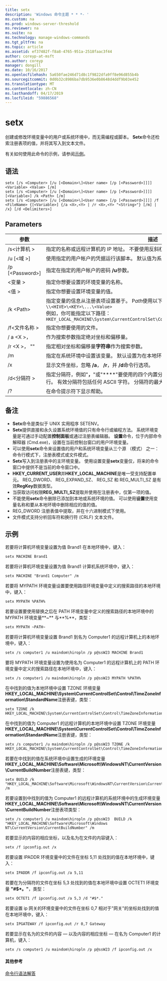 ```yaml
---
title: setx
description: 'Windows 命令主题 * * *- '
ms.custom: na
ms.prod: windows-server-threshold
ms.reviewer: na
ms.suite: na
ms.technology: manage-windows-commands
ms.tgt_pltfrm: na
ms.topic: article
ms.assetid: ef37482f-f8a8-4765-951a-2518faac3f44
author: coreyp-at-msft
ms.author: coreyp
manager: dongill
ms.date: 10/16/2017
ms.openlocfilehash: 5a650fae246d71d8c1f9822dfa9ff8e96d855b4b
ms.sourcegitcommit: 0d0b32c8986ba7db9536e0b8648d4ddf9b03e452
ms.translationtype: MT
ms.contentlocale: zh-CN
ms.lasthandoff: 04/17/2019
ms.locfileid: "59886568"
---
```

# <a name="setx"></a>setx



创建或修改环境变量中的用户或系统环境中，而无需编程或脚本。 **Setx**命令还检索注册表项的值，并将其写入到文本文件。

有关如何使用此命令的示例，请参阅[示例](#BKMK_examples)。

## <a name="syntax"></a>语法

```
setx [/s <Computer> [/u [<Domain>\]<User name> [/p [<Password>]]]] <Variable> <Value> [/m]
setx [/s <Computer> [/u [<Domain>\]<User name> [/p [<Password>]]]] [<Variable>] /k <Path> [/m]
setx [/s <Computer> [/u [<Domain>\]<User name> [/p [<Password>]]]] /f <FileName> {[<Variable>] {/a <X>,<Y> | /r <X>,<Y> "<String>"} [/m] | /x} [/d <Delimiters>]
```

## <a name="parameters"></a>Parameters

|参数|描述|
|---------|-----------|
|/s\<计算机 >|指定的名称或远程计算机的 IP 地址。 不要使用反斜杠。 默认值为本地计算机的名称。|
|/u [\<域 >\]<User name>|使用指定的用户帐户的凭据运行该脚本。 默认值为系统权限。|
|/p [\<Password>]|指定在指定的用户帐户的密码 **/u**参数。|
|\<变量 >|指定你想要设置的环境变量的名称。|
|\<值 >|指定你想要设置环境变量的值。|
|/k \<Path>|指定变量的信息从注册表项设置基于。 P*ath*使用以下语法：</br>`\\<HIVE>\<KEY>\...\<Value>`</br>例如，你可能指定以下路径：</br>`HKEY_LOCAL_MACHINE\System\CurrentControlSet\Control\TimeZoneInformation\StandardName`|
|/f\<文件名称 >|指定你想要使用的文件。|
|/ a \<X >，<Y>|作为搜索参数指定绝对坐标和偏移量。|
|/r \<X >，<Y> "<String>"|指定相对坐标和偏移量**字符串**作为搜索参数。|
|/m|指定在系统环境中设置该变量。 默认设置为在本地环境。|
|/x|显示文件坐标，忽略 **/a**， **/r**，并 **/d**命令行选项。|
|/d\<分隔符 >|指定分隔符，例如"**，**"或"**\**"要使用的四个内置分隔符除了 — 空间、 选项卡、 ENTER 和换行。 有效分隔符包括任何 ASCII 字符。 分隔符的最大数目为 15，包括内置的分隔符。|
|/?|在命令提示符下显示帮助。|

## <a name="remarks"></a>备注

-   **Setx**命令是类似于 UNIX 实用程序 SETENV。
-   **Setx**提供直接和永久设置系统环境值的只有命令行或编程方法。 系统环境变量是可通过手动配置**控制面板**或通过注册表编辑器。 **设置**命令，位于内部命令解释器 (Cmd.exe)，设置在当前控制台窗口的用户环境变量。
-   可以使用**setx**命令来设置值的用户和系统环境变量从三个源 （模式） 之一：命令行模式下，注册表模式或文件模式。
-   **Setx**写入到注册表中的主环境变量。 使用设置变量**setx**变量仅，将来的命令窗口中提供不是当前的命令窗口中。
-   **HKEY_CURRENT_USER**并**HKEY_LOCAL_MACHINE**是唯一受支持配置单元。 REG_DWORD、 REG_EXPAND_SZ、 REG_SZ 和 REG_MULTI_SZ 是有效**RegKey**数据类型。
-   当获取访问权限**REG_MULTI_SZ**提取并使用在注册表中，仅第一项的值。
-   不能使用**setx**命令删除已添加到本地或系统环境的值。 可以使用**设置**使用变量名称和要从本地环境中删除相应的值的值。
-   REG_DWORD 注册表值中提取，并在十六进制模式下使用。
-   文件模式支持分析回车符和换行符 (CRLF) 文本文件。

## <a name="BKMK_examples"></a>示例

若要将计算机环境变量设置为值 Brand1 在本地环境中，键入：
```
setx MACHINE Brand1
```
若要将计算机环境变量设置为值 Brand1 计算机系统环境中，键入：
```
setx MACHINE "Brand1 Computer" /m
```
若要将 MYPATH 环境变量设置要使用路径环境变量中定义的搜索路径的本地环境中，键入：
```
setx MYPATH %PATH%
```
若要设置要使用替换之后在 PATH 环境变量中定义的搜索路径的本地环境中的 MYPATH 环境变量**~** 与**%**，类型：
```
setx MYPATH ~PATH~ 
```
若要将计算机环境变量设置 Brand1 到名为 Computer1 的远程计算机上的本地环境中，键入：
```
setx /s computer1 /u maindom\hiropln /p p@ssW23 MACHINE Brand1
```
要将 MYPATH 环境变量设置为使用名为 Computer1 的远程计算机上的 PATH 环境变量中定义的搜索路径在本地环境中，键入：
```
setx /s computer1 /u maindom\hiropln /p p@ssW23 MYPATH %PATH%
```
在中找到的值为本地环境中设置 TZONE 环境变量**HKEY_LOCAL_MACHINE\System\CurrentControlSet\Control\TimeZoneInformation\StandardName**注册表键，类型：
```
setx TZONE /k HKEY_LOCAL_MACHINE\System\CurrentControlSet\Control\TimeZoneInformation\StandardName 
```
在中找到的值为 Computer1 的远程计算机的本地环境中设置 TZONE 环境变量**HKEY_LOCAL_MACHINE\System\CurrentControlSet\Control\TimeZoneInformation\StandardName**注册表键，类型：
```
setx /s computer1 /u maindom\hiropln /p p@ssW23 TZONE /k HKEY_LOCAL_MACHINE\System\CurrentControlSet\Control\TimeZoneInformation\StandardName 
```
若要在中找到的值在系统环境中设置生成的环境变量**HKEY_LOCAL_MACHINE\Software\Microsoft\WindowsNT\CurrentVersion\CurrentBuildNumber**注册表键，类型：
```
setx BUILD /k "HKEY_LOCAL_MACHINE\Software\Microsoft\WindowsNT\CurrentVersion\CurrentBuildNumber" /m
```
若要设置到中找到的值为 Computer1 的远程计算机的系统环境中的生成环境变量**HKEY_LOCAL_MACHINE\Software\Microsoft\WindowsNT\CurrentVersion\CurrentBuildNumber**注册表项类型：
```
setx /s computer1 /u maindom\hiropln /p p@ssW23  BUILD /k "HKEY_LOCAL_MACHINE\Software\Microsoft\Windows NT\CurrentVersion\CurrentBuildNumber" /m
```
若要显示的内容的相应坐标，以及名为在文件的内容键入：
```
setx /f ipconfig.out /x
```
若要设置 IPADDR 环境变量中的文件在坐标 5,11 处找到的值在本地环境中，键入：
```
setx IPADDR /f ipconfig.out /a 5,11
```
若要在为分隔符的文件在坐标 5,3 处找到的值在本地环境中设置 OCTET1 环境变量 **"#$\*。"**，类型：
```
setx OCTET1 /f ipconfig.out /a 5,3 /d "#$*." 
```
若要设置 ip 网关的环境变量中的文件在坐标 0,7 相对于"网关"的坐标处找到的值在本地环境中，键入：
```
setx IPGATEWAY /f ipconfig.out /r 0,7 Gateway 
```
若要显示在名为的文件的内容 — 以及内容的相应坐标 — 在名为 Computer1 的计算机，键入：
```
setx /s computer1 /u maindom\hiropln /p p@ssW23 /f ipconfig.out /x 
```

#### <a name="additional-references"></a>其他参考

[命令行语法解答](command-line-syntax-key.md)